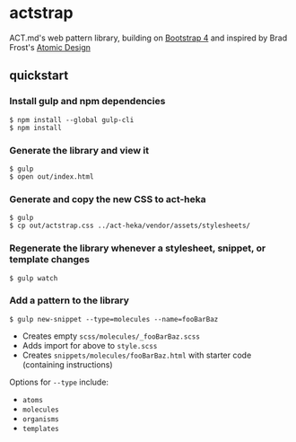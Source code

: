 # actstrap

ACT.md's web pattern library, building on [Bootstrap 4](http://v4-alpha.getbootstrap.com/) and inspired by Brad Frost's [Atomic Design](http://atomicdesign.bradfrost.com/chapter-2/)

## quickstart

### Install gulp and npm dependencies

```
$ npm install --global gulp-cli
$ npm install
```

### Generate the library and view it

```
$ gulp
$ open out/index.html
```

### Generate and copy the new CSS to act-heka

```
$ gulp
$ cp out/actstrap.css ../act-heka/vendor/assets/stylesheets/
```

### Regenerate the library whenever a stylesheet, snippet, or template changes

```
$ gulp watch
```

### Add a pattern to the library

```
$ gulp new-snippet --type=molecules --name=fooBarBaz
```

* Creates empty `scss/molecules/_fooBarBaz.scss`
* Adds import for above to `style.scss`
* Creates `snippets/molecules/fooBarBaz.html` with starter code (containing instructions)

Options for `--type` include:

* `atoms`
* `molecules`
* `organisms`
* `templates`
